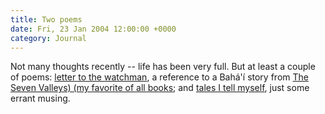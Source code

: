 ```yaml
---
title: Two poems
date: Fri, 23 Jan 2004 12:00:00 +0000
category: Journal
---
```


Not many thoughts recently -- life has been very full.  But at least a
couple of poems: [letter to the watchman](letter.to.watchman), a reference to a Bahá'í story
from [The Seven Valleys) (my favorite of all books](http://www.bahai-library.com/writings/bahaullah/sv/700.html); and
[tales I tell myself](tales.i.tell.myself), just some errant musing.


